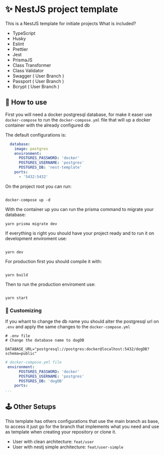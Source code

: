 # ✨ NestJS project template

This is a NestJS template for initiate projects
What is included?

- TypeScript
- Husky
- Eslint
- Prettier
- Jest
- PrismaJS
- Class Transformer
- Class Validator
- Swagger ( User Branch )
- Passport ( User Branch )
- Bcrypt ( User Branch )


## 🧿 How to use
First you will need a docker postgresql database, for make it easer use `docker-compose` to run the `docker-compose.yml` file that will up a docker container with the already configured db

The default configurations is:
```yml
  database:
    image: postgres
    environment:
      POSTGRES_PASSWORD: 'docker'
      POSTGRES_USERNAME: 'postgres'
      POSTGRES_DB: 'nest-template'
    ports:
      - '5432:5432'
```
On the project root you can run:

```shell

docker-compose up -d

``` 

With the container up you can run the prisma command to migrate your database:

```shell
yarn prisma migrate dev
```

If everything is right you should have your project ready and to run  it on development enviroment use:

```shell

yarn dev

```
For production first you should compile it with:
```shell

yarn build

```


Then to run the production enviroment use:

```shell

yarn start

```

### 📕 Customizing

If you whant to change the db name you should alter the postgresql url on `.env` and apply the same changes to the `docker-compose.yml`

```env
# .env file
# Change the database name to dogDB

DATABASE_URL="postgresql://postgres:docker@localhost:5432/dogDB?schema=public"
```

```yml
# docker-compose.yml file
 environment:
      POSTGRES_PASSWORD: 'docker'
      POSTGRES_USERNAME: 'postgres'
      POSTGRES_DB: 'dogDB'
    ports:
...
```


## 🕹 Other Setups

This template has others configurations that use the main branch as base, to access it just go for the branch that implements what you need and use as template when creating your repository or clone it.

- User with clean architecture: `feat/user`
- User with nestj simple architecture: `feat/user-simple`
